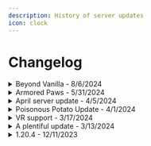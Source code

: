 ```yaml
---
description: History of server updates
icon: clock
---
```


# Changelog

<details>

<summary>Beyond Vanilla - 8/6/2024</summary>

Presenting the most unusual addition to the server up to date.

Ever since the beginning, the SMP has so far been a place where all of us would do two things: messing about and adventuring. We might be very bright minded with the first one even up to today, but the latter has become increasingly dry despite with the yearly game update. For this reason, time to go modded bois!

Before getting into the new stuff, here are the boring changes since updating to 1.21:

* Image2Map command is now available again
* Improve chunk loading speed by a bit
* The 1.21 preview datapack has been removed due to redundancy

Ok, now for the new stuff:

**Gameplay**

* You can now sit down. Simply do `/sit` while standing on any block, stair, or slab you wish to lay your butt on
* Craftable invisible item frame. Combine an Item Frame with Glass Pane to create. Useful for decorations

<img src="https://sheldonbois.us.kg/wp-content/uploads/2024/08/2024-08-05_20.12.10-1024x596.png" alt="" data-size="original">

**World**

* You will now find new dungeons across biomes and dimensions to fight your way through to find possibly new enchantments. It’s trial chambers galore. You might need to get a drink first
* Other than houses waiting to kill you, you will also find simple structures around the world too
* Most biomes now received some subtle overhaul to spruce things up a bit. Same things for the nether
* Fireflies are now a thing. They’re just chilling, and frogs don’t eat them

**Combat**

* Ender Dragon got buffed with new abilities. Good luck lol.
* ~~All mobs, ranging from Zombies to Elder Guardian, got slightly buffed with longer sighting range. Also good luck lol~~ (Edit: temporarily disabled due to potential impact to redstone contraptions. Lmk if you want to try it out)

The main theme surrounding this “update” is to introduce more variety into the world while maintaining the overall theme of vanilla Minecraft. With new places to explore, it fills in the gap that the game has been missing for a while. Doing all of these in groups are recommended.

</details>

<details>

<summary>Armored Paws - 5/31/2024</summary>

The server is now on version 1.20.6; please update to this version before joining.

Temporarily unavailable features (will update throughout time):

* Certain custom features that uses datapack may not work.
* Carpet mod

Full change-log:

* Update the game version to 1.20.6
* Image2Map has been forked to “Image2Map E”. It’s the same mod, but with some custom modification to better suit server usage.
* Re-enabled server world backup.

**1.21 update note:** Due to the trial chamber won't be completely finalized until 1.21.1, upgrading will be postponed until the release of this minor update to ensure bug free generations. It likely won't be long after the initial release.

</details>

<details>

<summary>April server update - 4/5/2024</summary>

#### Highlight

* Bedrock support: Useful for when you're away from your PC, you can now join the server using the Bedrock Edition of Minecraft on any supported platform. Compatibility is not flawless, but is beyond playable. More info about playing on Bedrock [here](https://www.notion.so/Server-info-407e97beb438452c8bc93f41f75eb93a?pvs=21).
  * Known issue: Chunks may fail to load randomly unless you reload or go into a different dimension. If this happens, you may try to set your render distance to 24 or at least 6 above the server’s max value as a temporary work around.
* Image2Map tweaks:
  * Generating custom map now requires that you have enough empty map(s) in your inventory.
  * `/normalize <WIDTH>` command to allow easier image resizing in Minecraft blocks without changing the aspect ratio.
  * Generating bigger maps will no longer give you a bundle of maps, but instead individual maps.
  * Breaking a bigger map out of the item frame will no longer delete the entire thing and not giving any back.
  * Fix a bug where the custom maps will get automatically remove if the player’s inventory is full.

#### Full changelog

* Added the [Geyser](https://geysermc.org/) mod for Bedrock support.
* Added the [Hurricane](https://modrinth.com/mod/hurricane) mod to improve Bedrock compatibility with the server.
* Update the Image2Map mod with a customized version.

</details>

<details>

<summary>Poisonous Potato Update - 4/1/2024</summary>

Server is now “updated” to version 24w14potato

The following features are either temporarily not available or may not work properly:

* All stuff listed on the additional feature page with the exception of Proximity Voice Chat and Virtual Reality

</details>

<details>

<summary>VR support - 3/17/2024</summary>

Using the [Vivecraft](https://modrinth.com/mod/vivecraft) mod and any SteamVR supported virtual reality headset, it is now possible to play on the server with proper support for room-scale interaction and movement in virtual reality. Animations of VR players can be seen in-game by any players even if they’re not in VR nor have the Vivecraft mod installed.

Full changelog:

* Added support for the Vivecraft mod.

</details>

<details>

<summary>A plentiful update - 3/13/2024</summary>

You can now do more things in Minecraft (at least on this server). This is not a Minecraft version update.

Changelog:

* It’s now possible to put custom audio into a Music Disc or Goat Horn with the `audioplayer` command. **Required** the Simple Voice Chat mod.
* It’s now possible to put custom images onto map with `image2map` command.
* Some upcoming Minecraft blocks are now available to use. They’re deemed to be feature completed, so it is safe to use them in their current state.
* Re-added crafting recipe for Bundle.
* Server will restart everyday at _TBD_ time for automatic mod & datapack updates.
* Some more Minecraft bug fixes with mods.
* Removed Herobrine

</details>

<details>

<summary>1.20.4 - 12/11/2023</summary>

Server is now running on Minecraft release version 1.20.4

</details>

